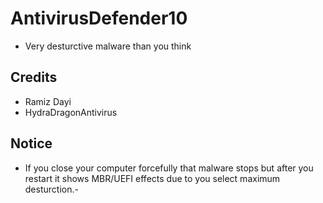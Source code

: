 # AntivirusDefender10
-  Very desturctive malware than you think
## Credits
- Ramiz Dayi
- HydraDragonAntivirus
## Notice
- If you close your computer forcefully that malware stops but after you restart it shows MBR/UEFI effects due to you select maximum desturction.-